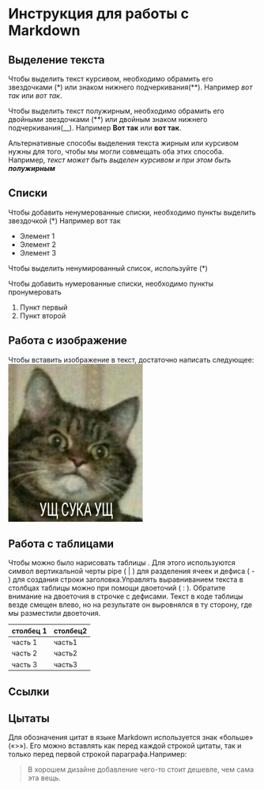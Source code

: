 # Инструкция для работы с Markdown

## Выделение текста

Чтобы выделить текст курсивом, необходимо обрамить его звездочками (*) или знаком нижнего подчеркивания(**). Например *вот так* или _вот так_.

Чтобы выделить текст полужирным, необходимо обрамить его двойными звездочками (**) или двойным знаком нижнего подчеркивания(__). Например **Вот так** или __вот так__.

Альтернативные способы выделения текста жирным или курсивом нужны для того, чтобы мы могли совмещать оба этих способа. Например, _текст может быть выделен курсивом и при этом быть **полужирным**_

## Списки

Чтобы добавить ненумерованные списки, необходимо пункты выделить звездочкой (*) Например вот так 

* Элемент 1
* Элемент 2
* Элемент 3

Чтобы выделить ненумированный список, используйте (*)

Чтобы добавить нумерованные списки, необходимо пункты пронумеровать

1. Пункт первый
2. Пункт второй


## Работа с изображение

Чтобы вставить изображение в текст, достаточно написать следующее:
![Привет! Это не довольный кот](Angry_cat.jpg)

## Работа с таблицами 

Чтобы можно было нарисовать таблицы . Для этого используются символ вертикальной черты pipe ( | ) для разделения ячеек и дефиса ( - ) для создания строки заголовка.Управлять выравниванием текста в столбцах таблицы можно при помощи двоеточий ( : ). Обратите внимание на двоеточия в строчке с дефисами. Текст в коде таблицы везде смещен влево, но на результате он выровнялся в ту сторону, где мы разместили двоеточия.

|столбец 1|столбец2| 
|:--------|:-------|  
|часть 1|часть1|    
|часть 2|часть2|
|часть 3|часть3|


## Cсылки

## Цытаты
Для обозначения цитат в языке Markdown используется знак «больше» («>»). Его можно вставлять как перед каждой строкой цитаты, так и только перед первой строкой параграфа.Например: 
>В хорошем дизайне добавление чего-то стоит дешевле, чем сама эта вещь.
